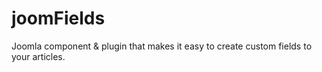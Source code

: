 joomFields
==========

Joomla component &amp; plugin that makes it easy to create custom fields to your articles.
